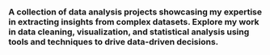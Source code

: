 ### A collection of data analysis projects showcasing my expertise in extracting insights from complex datasets. Explore my work in data cleaning, visualization, and statistical analysis using tools and techniques to drive data-driven decisions.
